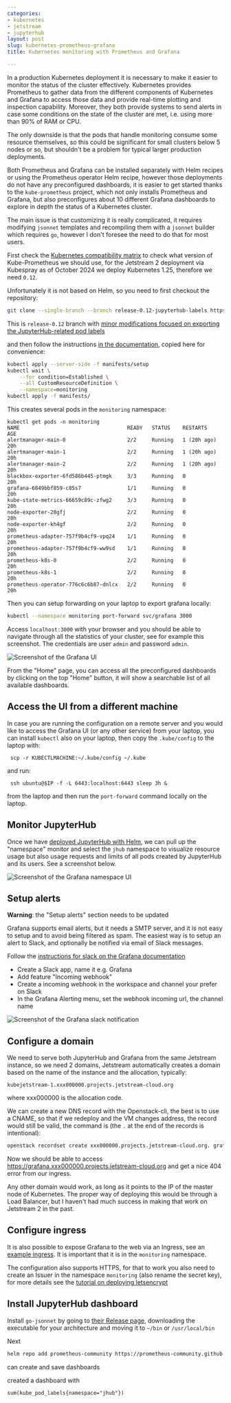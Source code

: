 ```yaml
---
categories:
- kubernetes
- jetstream
- jupyterhub
layout: post
slug: kubernetes-prometheus-grafana
title: Kubernetes monitoring with Prometheus and Grafana

---
```


In a production Kubernetes deployment it is necessary to make it easier to monitor the status of the cluster effectively.
Kubernetes provides Prometheus to gather data from the different components of Kubernetes and Grafana
to access those data and provide real-time plotting and inspection capability.
Moreover, they both provide systems to send alerts in case some conditions on the state of the cluster are met, i.e. using more than 90% of RAM or CPU.

The only downside is that the pods that handle monitoring consume some resource themselves, so this could be significant for small clusters below 5 nodes or so, but shouldn't be a problem for typical larger production deployments.

Both Prometheus and Grafana can be installed separately with Helm recipes or using the Prometheus operator Helm recipe,
however those deployments do not have any preconfigured dashboards, it is easier to get started thanks to the `kube-prometheus` project,
which not only installs Prometheus and Grafana, but also preconfigures about 10 different Grafana dashboards to explore in depth
the status of a Kubernetes cluster.

The main issue is that customizing it is really complicated, it requires modifying `jsonnet` templates and recompiling them with a `jsonnet` builder which requires `go`, however I don't foresee the need to do that for most users.

First check the [Kubernetes compatibility matrix](https://github.com/prometheus-operator/kube-prometheus?tab=readme-ov-file#compatibility) to check what version of Kube-Prometheus we should use, for the Jetstream 2 deployment via Kubespray as of October 2024 we deploy Kubernetes 1.25, therefore we need `0.12`.

Unfortunately it is not based on Helm, so you need to first checkout the repository:

```bash
git clone --single-branch --branch release-0.12-jupyterhub-labels https://github.com/zonca/kube-prometheus
```

This is `release-0.12` branch with [minor modifications focused on exporting the JupyterHub-related pod labels](https://github.com/zonca/kube-prometheus/pull/1)

and then follow the instructions [in the documentation](https://github.com/coreos/kube-prometheus#quickstart),
copied here for convenience:

```bash
kubectl apply --server-side -f manifests/setup
kubectl wait \
    --for condition=Established \
    --all CustomResourceDefinition \
    --namespace=monitoring
kubectl apply -f manifests/
```

This creates several pods in the `monitoring` namespace:

```
kubectl get pods -n monitoring
NAME                                   READY   STATUS    RESTARTS      AGE
alertmanager-main-0                    2/2     Running   1 (20h ago)   20h
alertmanager-main-1                    2/2     Running   1 (20h ago)   20h
alertmanager-main-2                    2/2     Running   1 (20h ago)   20h
blackbox-exporter-6fd586b445-ptmgk     3/3     Running   0             20h
grafana-6849bbf859-c85s7               1/1     Running   0             20h
kube-state-metrics-66659c89c-zfwg2     3/3     Running   0             20h
node-exporter-28gfj                    2/2     Running   0             20h
node-exporter-kh4gf                    2/2     Running   0             20h
prometheus-adapter-757f9b4cf9-vpq24    1/1     Running   0             20h
prometheus-adapter-757f9b4cf9-ww9sd    1/1     Running   0             20h
prometheus-k8s-0                       2/2     Running   0             20h
prometheus-k8s-1                       2/2     Running   0             20h
prometheus-operator-776c6c6b87-dnlcx   2/2     Running   0             20h
```

Then you can setup forwarding on your laptop to export grafana locally:

```bash
kubectl --namespace monitoring port-forward svc/grafana 3000
```

Access `localhost:3000` with your browser and you should be able to navigate through all the statistics of your cluster,
see for example this screenshot. The credentials are user `admin` and password `admin`.

![Screenshot of the Grafana UI](grafana.png)

From the "Home" page, you can access all the preconfigured dashboards by clicking on the top "Home" button, it will show
a searchable list of all available dashboards.

## Access the UI from a different machine

In case you are running the configuration on a remote server and you would like to access the Grafana UI (or any other service) from your laptop, you can install `kubectl` also on your laptop, then copy the `.kube/config` to the laptop with:

     scp -r KUBECTLMACHINE:~/.kube/config ~/.kube

and run:

     ssh ubuntu@$IP -f -L 6443:localhost:6443 sleep 3h &

from the laptop and then run the `port-forward` command locally on the laptop.

## Monitor JupyterHub

Once we have [deployed JupyterHub with Helm](https://www.zonca.dev/posts/2022-03-31-jetstream2_jupyterhub), we can pull up the
"namespace" monitor and select the `jhub` namespace to visualize resource usage but also usage requests and limits of all pods created by JupyterHub and its users. See a screenshot below.

![Screenshot of the Grafana namespace UI](grafana_jhub.png)

## Setup alerts

**Warning**: the "Setup alerts" section needs to be updated

Grafana supports email alerts, but it needs a SMTP server, and it is not easy to setup and to avoid being filtered as spam.
The easiest way is to setup an alert to Slack, and optionally be notified via email of Slack messages.

Follow the [instructions for slack on the Grafana documentation](https://grafana.com/docs/alerting/notifications/#slack)

* Create a Slack app, name it e.g. Grafana
* Add feature "Incoming webhook"
* Create a incoming webhook in the workspace and channel your prefer on Slack
* In the Grafana Alerting menu, set the webhook incoming url, the channel name

![Screenshot of the Grafana slack notification](grafana_slack.png)

## Configure a domain

We need to serve both JupyterHub and Grafana from the same Jetstream instance, so we need 2 domains, Jetstream automatically creates a domain based on the name of the instance and the allocation, typically:

    kubejetstream-1.xxx000000.projects.jetstream-cloud.org

where xxx000000 is the allocation code.

We can create a new DNS record with the Openstack-cli, the best is to use a CNAME, so that if we redeploy and the VM changes address, the record would still be valid, the command is (the `.` at the end of the records is intentional):

```bash
openstack recordset create xxx000000.projects.jetstream-cloud.org. grafana --type CNAME --record 'kubejetstream-1.xxx000000.projects.jetstream-cloud.org.'
```

Now we should be able to access <https://grafana.xxx000000.projects.jetstream-cloud.org> and get a nice 404 error from our ingress.

Any other domain would work, as long as it points to the IP of the master node of Kubernetes. The proper way of deploying this would be through a Load Balancer, but I haven't had much success in making that work on Jetstream 2 in the past.

## Configure ingress

It is also possible to expose Grafana to the web via an Ingress,
see an [example ingress](https://github.com/zonca/jupyterhub-deploy-kubernetes-jetstream/blob/master/monitoring/grafana-ingress.yaml). It is important that it is in the `monitoring` namespace.

The configuration also supports HTTPS, for that to work you also need to create
an Issuer in the namespace `monitoring` (also rename the secret key), for more details
see the [tutorial on deploying letsencrypt](https://www.zonca.dev/posts/2023-09-26-https-kubernetes-letsencrypt)

## Install JupyterHub dashboard

Install `go-jsonnet` by going to [their Release page](https://github.com/google/go-jsonnet/releases), downloading the executable for your architecture and moving it to `~/bin` or `/usr/local/bin`

Next

```bash
helm repo add prometheus-community https://prometheus-community.github.io/helm-charts
```

can create and save dashboards

created a dashboard with 


    sum(kube_pod_labels{namespace="jhub"})
